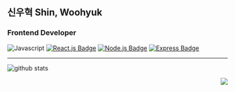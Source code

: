 ## 신우혁 Shin, Woohyuk
### Frontend Developer

![Javascript](https://img.shields.io/badge/Javscript-F7DF1E?style=flat&logo=Javascript&logoColor=white)
[![React.js Badge](https://img.shields.io/badge/React-61DAFB?style=flat&logo=React&logoColor=white)](https://reactjs.org/)
[![Node.js Badge](https://img.shields.io/badge/Node.js-339933?style=flat-square&logo=node.js&logoColor=white)](https://nodejs.org/)
[![Express Badge](https://img.shields.io/badge/Express-000000?style=flat-square&logo=express&logoColor=white)](https://expressjs.com/)

---

![github stats](https://github-readme-stats.vercel.app/api?username=woo-dev-log&theme=cobalt)

<div align=right>
<img src="https://hits.seeyoufarm.com/api/count/incr/badge.svg?url=https%3A%2F%2Fgithub.com%2Fwoo-dev-log&count_bg=%23555555&title_bg=%23555555&icon=&icon_color=%23E7E7E7&title=hits&edge_flat=false"/>
</div>
